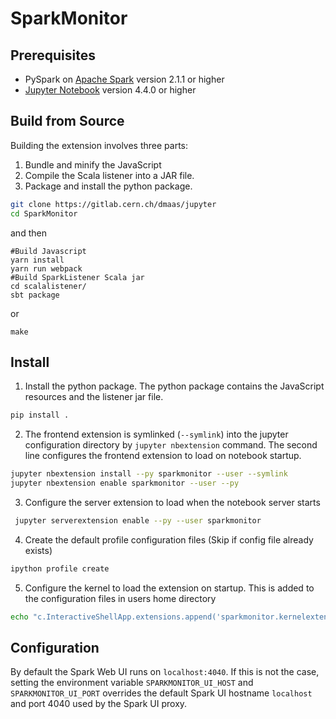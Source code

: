 
# SparkMonitor
## Prerequisites
- PySpark on [Apache Spark](https://spark.apache.org/) version 2.1.1 or higher
- [Jupyter Notebook](http://jupyter.org/) version 4.4.0 or higher

## Build from Source
Building the extension involves three parts:
1. Bundle and minify the JavaScript
2. Compile the Scala listener into a JAR file.
3. Package and install the python package.

```bash
git clone https://gitlab.cern.ch/dmaas/jupyter
cd SparkMonitor
```
and then
```
#Build Javascript
yarn install
yarn run webpack
#Build SparkListener Scala jar
cd scalalistener/
sbt package
```
or
```
make
```

## Install

1. Install the python package. The python package contains the JavaScript resources and the listener jar file.

```bash
pip install .
```

2. The frontend extension is symlinked (```--symlink```) into the jupyter configuration directory by `jupyter nbextension` command. The second line configures the frontend extension to load on notebook startup.

```bash
jupyter nbextension install --py sparkmonitor --user --symlink
jupyter nbextension enable sparkmonitor --user --py
```
3. Configure the server extension to load when the notebook server starts

```bash
 jupyter serverextension enable --py --user sparkmonitor
```

4. Create the default profile configuration files (Skip if config file already exists)
```bash
ipython profile create
```
5. Configure the kernel to load the extension on startup. This is added to the configuration files in users home directory
```bash
echo "c.InteractiveShellApp.extensions.append('sparkmonitor.kernelextension')" >>  $(ipython profile locate default)/ipython_kernel_config.py
```

## Configuration
By default the Spark Web UI runs on `localhost:4040`. If this is not the case, setting the environment variable `SPARKMONITOR_UI_HOST` and `SPARKMONITOR_UI_PORT` overrides the default Spark UI hostname `localhost` and port 4040 used by the Spark UI proxy.
